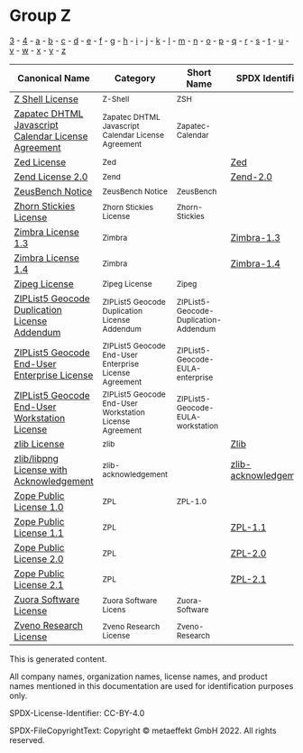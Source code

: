 # Group Z

[3](../[3]/README.md) -
[4](../[4]/README.md) -
[a](../[a]/README.md) - 
[b](../[b]/README.md) - 
[c](../[c]/README.md) - 
[d](../[d]/README.md) - 
[e](../[e]/README.md) - 
[f](../[f]/README.md) - 
[g](../[g]/README.md) - 
[h](../[h]/README.md) - 
[i](../[i]/README.md) - 
[j](../[j]/README.md) - 
[k](../[k]/README.md) - 
[l](../[l]/README.md) - 
[m](../[m]/README.md) - 
[n](../[n]/README.md) - 
[o](../[o]/README.md) - 
[p](../[p]/README.md) - 
[q](../[q]/README.md) - 
[r](../[r]/README.md) - 
[s](../[s]/README.md) - 
[t](../[t]/README.md) - 
[u](../[u]/README.md) - 
[v](../[v]/README.md) - 
[w](../[w]/README.md) - 
[x](../[x]/README.md) - 
[y](../[y]/README.md) - 
[z](../[z]/README.md)

|Canonical Name|Category|Short Name|SPDX Identifier|OSI|Open CoDE|ScanCode|Matched ScanCode|Type|
| --- | --- | --- | --- | --- | --- | --- | --- | --- |
|[Z Shell License]([zs]/Z-Shell-License.yaml)|<sup>Z-Shell</sup>|<sup>ZSH</sup>| | |<sup> </sup>| [zsh](https://github.com/nexB/scancode-toolkit/blob/develop/src/licensedcode/data/licenses/zsh.LICENSE) | |<sup>terms</sup>|
|[Zapatec DHTML Javascript Calendar License Agreement]([za]/Zapatec-DHTML-Javascript-Calendar-License-Agreement.yaml)|<sup>Zapatec DHTML Javascript Calendar License Agreement</sup>|<sup>Zapatec-Calendar</sup>| | |<sup> </sup>| [zapatec-calendar](https://github.com/nexB/scancode-toolkit/blob/develop/src/licensedcode/data/licenses/zapatec-calendar.LICENSE) | [zapatec-calendar](https://github.com/nexB/scancode-toolkit/blob/develop/src/licensedcode/data/licenses/zapatec-calendar.LICENSE) |<sup>terms</sup>|
|[Zed License]([ze]/Zed-License.yaml)|<sup>Zed</sup>|<sup> </sup>|[Zed](https://spdx.org/licenses/Zed.html)| |<sup>approved</sup>| [zed](https://github.com/nexB/scancode-toolkit/blob/develop/src/licensedcode/data/licenses/zed.LICENSE) | [zed](https://github.com/nexB/scancode-toolkit/blob/develop/src/licensedcode/data/licenses/zed.LICENSE) |<sup>terms</sup>|
|[Zend License 2.0]([ze]/Zend-License-2.0.yaml)|<sup>Zend</sup>|<sup> </sup>|[Zend-2.0](https://spdx.org/licenses/Zend-2.0.html)| |<sup>approved</sup>| [zend-2.0](https://github.com/nexB/scancode-toolkit/blob/develop/src/licensedcode/data/licenses/zend-2.0.LICENSE) | [zend-2.0](https://github.com/nexB/scancode-toolkit/blob/develop/src/licensedcode/data/licenses/zend-2.0.LICENSE) |<sup>terms</sup>|
|[ZeusBench Notice]([ze]/ZeusBench-Notice.yaml)|<sup>ZeusBench Notice</sup>|<sup>ZeusBench</sup>| | |<sup> </sup>| [zeusbench](https://github.com/nexB/scancode-toolkit/blob/develop/src/licensedcode/data/licenses/zeusbench.LICENSE) | [zeusbench](https://github.com/nexB/scancode-toolkit/blob/develop/src/licensedcode/data/licenses/zeusbench.LICENSE) |<sup>terms</sup>|
|[Zhorn Stickies License]([zh]/Zhorn-Stickies-License.yaml)|<sup>Zhorn Stickies License</sup>|<sup>Zhorn-Stickies</sup>| | |<sup> </sup>| [zhorn-stickies](https://github.com/nexB/scancode-toolkit/blob/develop/src/licensedcode/data/licenses/zhorn-stickies.LICENSE) | [zhorn-stickies](https://github.com/nexB/scancode-toolkit/blob/develop/src/licensedcode/data/licenses/zhorn-stickies.LICENSE) |<sup>terms</sup>|
|[Zimbra License 1.3]([zi]/Zimbra-License-1.3.yaml)|<sup>Zimbra</sup>|<sup> </sup>|[Zimbra-1.3](https://spdx.org/licenses/Zimbra-1.3.html)| |<sup> </sup>| [zimbra-1.3](https://github.com/nexB/scancode-toolkit/blob/develop/src/licensedcode/data/licenses/zimbra-1.3.LICENSE) | [zimbra-1.3](https://github.com/nexB/scancode-toolkit/blob/develop/src/licensedcode/data/licenses/zimbra-1.3.LICENSE) |<sup>terms</sup>|
|[Zimbra License 1.4]([zi]/Zimbra-License-1.4.yaml)|<sup>Zimbra</sup>|<sup> </sup>|[Zimbra-1.4](https://spdx.org/licenses/Zimbra-1.4.html)| |<sup> </sup>| [zimbra-1.4](https://github.com/nexB/scancode-toolkit/blob/develop/src/licensedcode/data/licenses/zimbra-1.4.LICENSE) | [zimbra-1.4](https://github.com/nexB/scancode-toolkit/blob/develop/src/licensedcode/data/licenses/zimbra-1.4.LICENSE) |<sup>terms</sup>|
|[Zipeg License]([zi]/Zipeg-License.yaml)|<sup>Zipeg License</sup>|<sup>Zipeg</sup>| | |<sup> </sup>| [zipeg](https://github.com/nexB/scancode-toolkit/blob/develop/src/licensedcode/data/licenses/zipeg.LICENSE) | [zipeg](https://github.com/nexB/scancode-toolkit/blob/develop/src/licensedcode/data/licenses/zipeg.LICENSE) |<sup>terms</sup>|
|[ZIPList5 Geocode Duplication License Addendum]([zi]/ZIPList5-Geocode-Duplication-License-Addendum.yaml)|<sup>ZIPList5 Geocode Duplication License Addendum</sup>|<sup>ZIPList5-Geocode-Duplication-Addendum</sup>| | |<sup> </sup>| [ziplist5-geocode-duplication-addendum](https://github.com/nexB/scancode-toolkit/blob/develop/src/licensedcode/data/licenses/ziplist5-geocode-duplication-addendum.LICENSE) | [ziplist5-geocode-duplication-addendum](https://github.com/nexB/scancode-toolkit/blob/develop/src/licensedcode/data/licenses/ziplist5-geocode-duplication-addendum.LICENSE) |<sup>terms</sup>|
|[ZIPList5 Geocode End-User Enterprise License]([zi]/ZIPList5-Geocode-End-User-Enterprise-License.yaml)|<sup>ZIPList5 Geocode End-User Enterprise License Agreement</sup>|<sup>ZIPList5-Geocode-EULA-enterprise</sup>| | |<sup> </sup>| [ziplist5-geocode-end-user-enterprise](https://github.com/nexB/scancode-toolkit/blob/develop/src/licensedcode/data/licenses/ziplist5-geocode-end-user-enterprise.LICENSE) | |<sup>terms</sup>|
|[ZIPList5 Geocode End-User Workstation License]([zi]/ZIPList5-Geocode-End-User-Workstation-License.yaml)|<sup>ZIPList5 Geocode End-User Workstation License Agreement</sup>|<sup>ZIPList5-Geocode-EULA-workstation</sup>| | |<sup> </sup>| [ziplist5-geocode-end-user-workstation](https://github.com/nexB/scancode-toolkit/blob/develop/src/licensedcode/data/licenses/ziplist5-geocode-end-user-workstation.LICENSE) | |<sup>terms</sup>|
|[zlib License]([zl]/zlib-License.yaml)|<sup>zlib</sup>|<sup> </sup>|[Zlib](https://spdx.org/licenses/Zlib.html)| [Zlib](https://opensource.org/licenses/Zlib) |<sup>approved</sup>| [zlib](https://github.com/nexB/scancode-toolkit/blob/develop/src/licensedcode/data/licenses/zlib.LICENSE) | [zlib](https://github.com/nexB/scancode-toolkit/blob/develop/src/licensedcode/data/licenses/zlib.LICENSE) |<sup>terms</sup>|
|[zlib/libpng License with Acknowledgement]([zl]/zliblibpng-License-with-Acknowledgement.yaml)|<sup>zlib-acknowledgement</sup>|<sup> </sup>|[zlib-acknowledgement](https://spdx.org/licenses/zlib-acknowledgement.html)| |<sup>approved</sup>| [zlib-acknowledgement](https://github.com/nexB/scancode-toolkit/blob/develop/src/licensedcode/data/licenses/zlib-acknowledgement.LICENSE) | [zlib-acknowledgement](https://github.com/nexB/scancode-toolkit/blob/develop/src/licensedcode/data/licenses/zlib-acknowledgement.LICENSE) |<sup>terms</sup>|
|[Zope Public License 1.0]([zo]/Zope-Public-License-1.0.yaml)|<sup>ZPL</sup>|<sup>ZPL-1.0</sup>| | |<sup> </sup>| [zpl-1.0](https://github.com/nexB/scancode-toolkit/blob/develop/src/licensedcode/data/licenses/zpl-1.0.LICENSE) | [zpl-1.0](https://github.com/nexB/scancode-toolkit/blob/develop/src/licensedcode/data/licenses/zpl-1.0.LICENSE) |<sup>terms</sup>|
|[Zope Public License 1.1]([zo]/Zope-Public-License-1.1.yaml)|<sup>ZPL</sup>|<sup> </sup>|[ZPL-1.1](https://spdx.org/licenses/ZPL-1.1.html)| |<sup>approved</sup>| [zpl-1.1](https://github.com/nexB/scancode-toolkit/blob/develop/src/licensedcode/data/licenses/zpl-1.1.LICENSE) | [zpl-1.1](https://github.com/nexB/scancode-toolkit/blob/develop/src/licensedcode/data/licenses/zpl-1.1.LICENSE) |<sup>terms</sup>|
|[Zope Public License 2.0]([zo]/Zope-Public-License-2.0.yaml)|<sup>ZPL</sup>|<sup> </sup>|[ZPL-2.0](https://spdx.org/licenses/ZPL-2.0.html)| [ZPL-2.0](https://opensource.org/licenses/ZPL-2.0) |<sup>approved</sup>| [zpl-2.0](https://github.com/nexB/scancode-toolkit/blob/develop/src/licensedcode/data/licenses/zpl-2.0.LICENSE) | [zpl-2.0](https://github.com/nexB/scancode-toolkit/blob/develop/src/licensedcode/data/licenses/zpl-2.0.LICENSE) |<sup>terms</sup>|
|[Zope Public License 2.1]([zo]/Zope-Public-License-2.1.yaml)|<sup>ZPL</sup>|<sup> </sup>|[ZPL-2.1](https://spdx.org/licenses/ZPL-2.1.html)| [ZPL-2.1](https://opensource.org/licenses/ZPL-2.1) |<sup>approved</sup>| [zpl-2.1](https://github.com/nexB/scancode-toolkit/blob/develop/src/licensedcode/data/licenses/zpl-2.1.LICENSE) | [zpl-2.1](https://github.com/nexB/scancode-toolkit/blob/develop/src/licensedcode/data/licenses/zpl-2.1.LICENSE) |<sup>terms</sup>|
|[Zuora Software License]([zu]/Zuora-Software-License.yaml)|<sup>Zuora Software Licens</sup>|<sup>Zuora-Software</sup>| | |<sup> </sup>| [zuora-software](https://github.com/nexB/scancode-toolkit/blob/develop/src/licensedcode/data/licenses/zuora-software.LICENSE) | [zuora-software](https://github.com/nexB/scancode-toolkit/blob/develop/src/licensedcode/data/licenses/zuora-software.LICENSE) |<sup>terms</sup>|
|[Zveno Research License]([zv]/Zveno-Research-License.yaml)|<sup>Zveno Research License</sup>|<sup>Zveno-Research</sup>| | |<sup> </sup>| [zveno-research](https://github.com/nexB/scancode-toolkit/blob/develop/src/licensedcode/data/licenses/zveno-research.LICENSE) | [zveno-research](https://github.com/nexB/scancode-toolkit/blob/develop/src/licensedcode/data/licenses/zveno-research.LICENSE) |<sup>terms</sup>|

This is generated content.

All company names, organization names, license names, and product names mentioned in this documentation are used for identification purposes only.

SPDX-License-Identifier: CC-BY-4.0

SPDX-FileCopyrightText: Copyright © metaeffekt GmbH 2022. All rights reserved.
